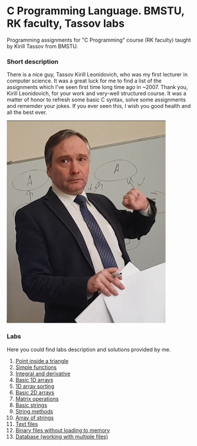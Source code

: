 # C Programming Language. BMSTU, RK faculty, Tassov labs
Programming assignments for "C Programming" course (RK faculty) taught by Kirill Tassov from BMSTU.

### Short description

There is a nice guy, Tassov Kirill Leonidovich, who was my first lecturer in computer science. It was a great luck for me to find a list of the assignments which I've seen first time long time ago in ~2007. Thank you, Kirill Leonidovich, for your work and very-well structured course. It was a matter of honor to refresh some basic C syntax, solve some assignments and rememder your jokes. If you ever seen this, I wish you good health and all the best ever.

<img src="tassov.jpg">


### Labs

Here you could find labs description and solutions provided by me.

1. [Point inside a triangle](./lab-01/lab-01.md)
2. [Simple functions](./lab-02/lab-02.md)
3. [Integral and derivative](./lab-03/lab-03.md)
4. [Basic 1D arrays](./lab-04/lab-04.md)
5. [1D array sorting](./lab-05/lab-05.md)
6. [Basic 2D arrays](./lab-06/lab-06.md)
7. [Matrix operations](./lab-07/lab-07.md)
8. [Basic strings](./lab-08/lab-08.md)
9. [String methods](./lab-09/lab-09.md)
10. [Array of strings](./lab-10/lab-10.md)
11. [Text files](./lab-11/lab-11.md)
12. [Binary files without loading to memory](./lab-12/lab-12.md)
13. [Database (working with multiple files)](./lab-13/lab-13.md)
